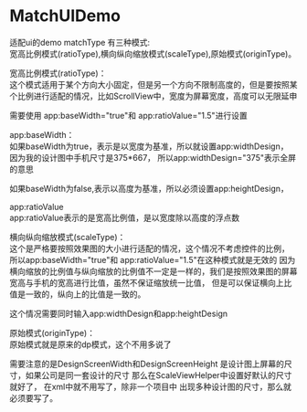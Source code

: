 # MatchUIDemo
适配ui的demo
matchType 有三种模式:  
宽高比例模式(ratioType),横向纵向缩放模式(scaleType),原始模式(originType)。 
  
宽高比例模式(ratioType)：  
这个模式适用于某个方向大小固定，但是另一个方向不限制高度的，但是要按照某个比例进行适配的情况，比如ScrollView中，宽度为屏幕宽度，高度可以无限延申  

需要使用 app:baseWidth="true"和 app:ratioValue="1.5"进行设置  

app:baseWidth：  
如果baseWidth为true，表示是以宽度为基准，所以就设置app:widthDesign，  因为我的设计图中手机尺寸是375*667，
所以app:widthDesign="375"表示全屏的意思  
  
如果baseWidth为false,表示以高度为基准，所以必须设置app:heightDesign， 

app:ratioValue  
app:ratioValue表示的是宽高比例值，是以宽度除以高度的浮点数  

横向纵向缩放模式(scaleType)：  
这个是严格要按照效果图的大小进行适配的情况，这个情况不考虑控件的比例，  所以app:baseWidth="true"和 app:ratioValue="1.5"在这种模式就是无效的
因为横向缩放的比例值与纵向缩放的比例值不一定是一样的，我们是按照效果图的屏幕宽高与手机的宽高进行比值，虽然不保证缩放统一比值，
但是可以保证横向上比值是一致的，纵向上的比值是一致的。

这个情况需要同时输入app:widthDesign和app:heightDesign  

原始模式(originType)：  
原始模式就是原来的dp模式，这个不用多说了
  
  
需要注意的是DesignScreenWidth和DesignScreenHeight 是设计图上屏幕的尺寸，如果公司是同一套设计的尺寸 那么在ScaleViewHelper中设置好默认的尺寸就好了，
在xml中就不用写了，除非一个项目中 出现多种设计图的尺寸，那么就必须要写了。
